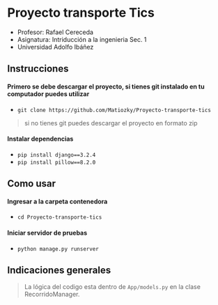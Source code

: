 # Proyecto transporte Tics 
- Profesor: Rafael Cereceda
- Asignatura: Intriducción a la ingenieria Sec. 1
- Universidad Adolfo Ibáñez 
## Instrucciones
#### Primero se debe descargar el proyecto, si tienes git instalado en tu computador puedes utilizar 
- `git clone https://github.com/Matiozky/Proyecto-transporte-tics`
> si no tienes git puedes descargar el proyecto en formato zip
#### Instalar dependencias
- `pip install django==3.2.4`
- `pip install pillow==8.2.0`
## Como usar
#### Ingresar a la carpeta contenedora
- `cd Proyecto-transporte-tics`
#### Iniciar servidor de pruebas
- `python manage.py runserver`

## Indicaciones generales
> La lógica del codigo esta dentro de `App/models.py` en la clase RecorridoManager.
